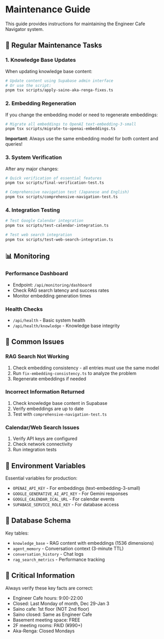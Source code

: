 # Maintenance Guide

This guide provides instructions for maintaining the Engineer Cafe Navigator system.

## 🔧 Regular Maintenance Tasks

### 1. Knowledge Base Updates

When updating knowledge base content:

```bash
# Update content using Supabase admin interface
# Or use the script:
pnpm tsx scripts/apply-saino-aka-renga-fixes.ts
```

### 2. Embedding Regeneration

If you change the embedding model or need to regenerate embeddings:

```bash
# Migrate all embeddings to OpenAI text-embedding-3-small
pnpm tsx scripts/migrate-to-openai-embeddings.ts
```

**Important**: Always use the same embedding model for both content and queries!

### 3. System Verification

After any major changes:

```bash
# Quick verification of essential features
pnpm tsx scripts/final-verification-test.ts

# Comprehensive navigation test (Japanese and English)
pnpm tsx scripts/comprehensive-navigation-test.ts
```

### 4. Integration Testing

```bash
# Test Google Calendar integration
pnpm tsx scripts/test-calendar-integration.ts

# Test web search integration
pnpm tsx scripts/test-web-search-integration.ts
```

## 📊 Monitoring

### Performance Dashboard
- Endpoint: `/api/monitoring/dashboard`
- Check RAG search latency and success rates
- Monitor embedding generation times

### Health Checks
- `/api/health` - Basic system health
- `/api/health/knowledge` - Knowledge base integrity

## 🚨 Common Issues

### RAG Search Not Working
1. Check embedding consistency - all entries must use the same model
2. Run `fix-embedding-consistency.ts` to analyze the problem
3. Regenerate embeddings if needed

### Incorrect Information Returned
1. Check knowledge base content in Supabase
2. Verify embeddings are up to date
3. Test with `comprehensive-navigation-test.ts`

### Calendar/Web Search Issues
1. Verify API keys are configured
2. Check network connectivity
3. Run integration tests

## 🔑 Environment Variables

Essential variables for production:
- `OPENAI_API_KEY` - For embeddings (text-embedding-3-small)
- `GOOGLE_GENERATIVE_AI_API_KEY` - For Gemini responses
- `GOOGLE_CALENDAR_ICAL_URL` - For calendar events
- `SUPABASE_SERVICE_ROLE_KEY` - For database access

## 📝 Database Schema

Key tables:
- `knowledge_base` - RAG content with embeddings (1536 dimensions)
- `agent_memory` - Conversation context (3-minute TTL)
- `conversation_history` - Chat logs
- `rag_search_metrics` - Performance tracking

## 🎯 Critical Information

Always verify these key facts are correct:
- Engineer Cafe hours: 9:00-22:00
- Closed: Last Monday of month, Dec 29-Jan 3
- Saino cafe: 1st floor (NOT 2nd floor)
- Saino closed: Same as Engineer Cafe
- Basement meeting space: FREE
- 2F meeting rooms: PAID (¥990+)
- Aka-Renga: Closed Mondays